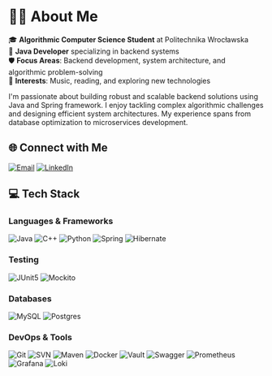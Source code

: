 # 👨‍💻 About Me

🎓 **Algorithmic Computer Science Student** at Politechnika Wrocławska  
💼 **Java Developer** specializing in backend systems  
🛡️ **Focus Areas**: Backend development, system architecture, and algorithmic problem-solving  
💪 **Interests**: Music, reading, and exploring new technologies  

I'm passionate about building robust and scalable backend solutions using Java and Spring framework. I enjoy tackling complex algorithmic challenges and designing efficient system architectures. My experience spans from database optimization to microservices development.

## 🌐 Connect with Me

[![Email](https://img.shields.io/badge/Email-D14836?style=for-the-badge&logo=gmail&logoColor=white)](mailto:tomkowiakstas@gmail.com)
[![LinkedIn](https://img.shields.io/badge/LinkedIn-%230077B5.svg?style=for-the-badge&logo=linkedin&logoColor=white)](https://www.linkedin.com/in/sta%C5%9B-tomkowiak-53832230b)


## 💻 Tech Stack

### Languages & Frameworks
![Java](https://img.shields.io/badge/java-%23ED8B00.svg?style=for-the-badge&logo=openjdk&logoColor=white)
![C++](https://img.shields.io/badge/c++-%2300599C.svg?style=for-the-badge&logo=c%2B%2B&logoColor=white)
![Python](https://img.shields.io/badge/python-3670A0?style=for-the-badge&logo=python&logoColor=ffdd54)
![Spring](https://img.shields.io/badge/spring-%236DB33F.svg?style=for-the-badge&logo=spring&logoColor=white)
![Hibernate](https://img.shields.io/badge/Hibernate-59666C?style=for-the-badge&logo=Hibernate&logoColor=white)

### Testing
![JUnit5](https://img.shields.io/badge/junit5-25A162?style=for-the-badge&logo=junit5&logoColor=white)
![Mockito](https://img.shields.io/badge/Mockito-78A641?style=for-the-badge)

### Databases
![MySQL](https://img.shields.io/badge/mysql-4479A1.svg?style=for-the-badge&logo=mysql&logoColor=white)
![Postgres](https://img.shields.io/badge/postgres-%23316192.svg?style=for-the-badge&logo=postgresql&logoColor=white)

### DevOps & Tools

![Git](https://img.shields.io/badge/git-%23F05033.svg?style=for-the-badge&logo=git&logoColor=white)
![SVN](https://img.shields.io/badge/subversion-%23809CC9.svg?style=for-the-badge&logo=subversion&logoColor=white)
![Maven](https://img.shields.io/badge/Apache%20Maven-C71A36?style=for-the-badge&logo=Apache%20Maven&logoColor=white)
![Docker](https://img.shields.io/badge/docker-%230db7ed.svg?style=for-the-badge&logo=docker&logoColor=white)
![Vault](https://img.shields.io/badge/vault-%23000000.svg?style=for-the-badge&logo=vault&logoColor=white)
![Swagger](https://img.shields.io/badge/-Swagger-%23Clojure?style=for-the-badge&logo=swagger&logoColor=white)
![Prometheus](https://img.shields.io/badge/Prometheus-E6522C?style=for-the-badge&logo=Prometheus&logoColor=white)
![Grafana](https://img.shields.io/badge/grafana-%23F46800.svg?style=for-the-badge&logo=grafana&logoColor=white)
![Loki](https://img.shields.io/badge/grafana%20loki-F46800?style=for-the-badge&logo=grafana&logoColor=white)

